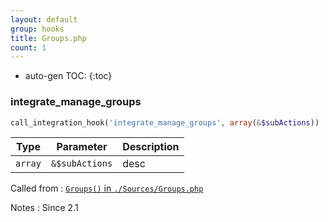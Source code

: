 ```yaml
---
layout: default
group: hooks
title: Groups.php
count: 1
---
```

* auto-gen TOC:
{:toc}
### integrate_manage_groups

```php
call_integration_hook('integrate_manage_groups', array(&$subActions))
```

Type|Parameter|Description
---|---|---
`array`|`&$subActions`|desc

Called from
: [`Groups()` in `./Sources/Groups.php`](../docs/groups.html#groups)

Notes
: Since 2.1

